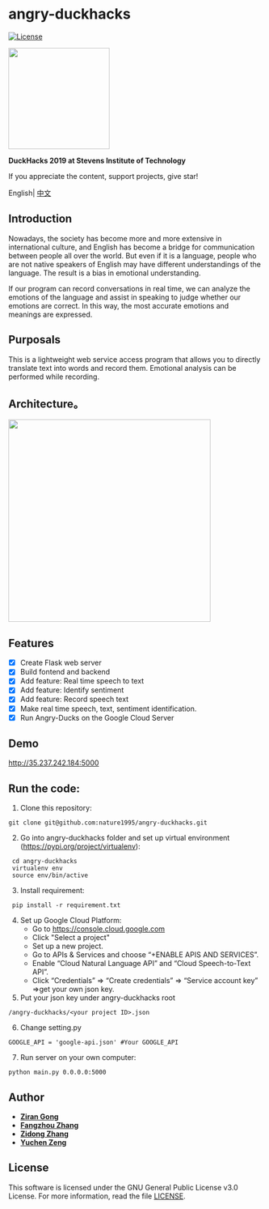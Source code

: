 # angry-duckhacks

[![License](https://img.shields.io/badge/license-GPL--3.0-green.svg)](https://github.com/angryducks/angry-ducks/blob/master/README.md)

<img src="https://i.loli.net/2019/02/17/5c69796b1d571.png" width="200" hegiht="800"/>
<br>

**DuckHacks 2019 at Stevens Institute of Technology** 

If you appreciate the content, support projects, give star!

English| [中文](https://github.com/angryducks/angry-ducks/blob/master/README.cn.md)

## Introduction  
Nowadays, the society has become more and more extensive in international culture, and English has become a bridge for communication between people all over the world. But even if it is a language, people who are not native speakers of English may have different understandings of the language. The result is a bias in emotional understanding. 

If our program can record conversations in real time, we can analyze the emotions of the language and assist in speaking to judge whether our emotions are correct. In this way, the most accurate emotions and meanings are expressed.

## Purposals  
This is a lightweight web service access program that allows you to directly translate text into words and record them. Emotional analysis can be performed while recording.

## Architecture。
<img src="https://i.loli.net/2019/02/17/5c697080ba3cd.png" width="400" hegiht="800" align=center />

## Features  
- [x] Create Flask web server
- [X] Build fontend and backend
- [x] Add feature: Real time speech to text
- [x] Add feature: Identify sentiment
- [x] Add feature: Record speech text
- [x] Make real time speech, text, sentiment identification. 
- [x] Run Angry-Ducks on the Google Cloud Server

## Demo
http://35.237.242.184:5000

## Run the code:  
1. Clone this repository:
```
git clone git@github.com:nature1995/angry-duckhacks.git
```
2. Go into angry-duckhacks folder and set up virtual environment (https://pypi.org/project/virtualenv):
```
 cd angry-duckhacks
 virtualenv env
 source env/bin/active
```
3. Install requirement:
```
 pip install -r requirement.txt
```
4. Set up Google Cloud Platform:  
    - Go to https://console.cloud.google.com  
    - Click "Select a project" 
    - Set up a new project.
    - Go to APIs & Services and choose “+ENABLE APIS AND SERVICES”.
    - Enable “Cloud Natural Language API” and “Cloud Speech-to-Text API”.
    - Click “Credentials” => “Create credentials” => “Service account key” =>get your own json key.
5. Put your json key under angry-duckhacks root
```
/angry-duckhacks/<your project ID>.json
```
6. Change setting.py
```
GOOGLE_API = 'google-api.json' #Your GOOGLE_API
```
7. Run server on your own computer:
```
python main.py 0.0.0.0:5000
```

## Author  
* [**Ziran Gong**](http://ranxiaolang.com)
* [**Fangzhou Zhang**](https://github.com/zfz)
* [**Zidong Zhang**](https://github.com/zzdqqqq)
* [**Yuchen Zeng**](https://github.com/zlaomin)

## License  
This software is licensed under the GNU General Public License v3.0 License. For more information, read the file [LICENSE](https://github.com/angryducks/angry-ducks/blob/master/README.md).
